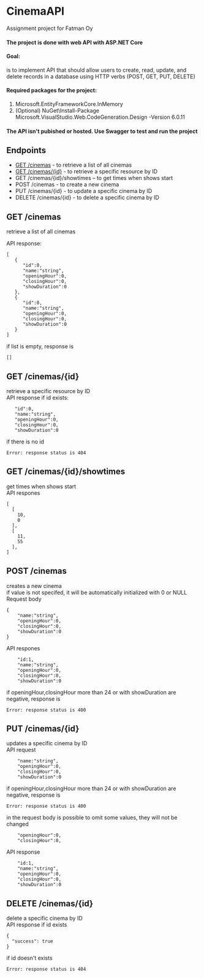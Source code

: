 # CinemaAPI
Assignment project for Fatman Oy 

#### The project is done with web API with ASP.NET Core

#### Goal:
is to implement API that should allow users to create, read, update, and delete records in a database using HTTP verbs (POST, GET, PUT, DELETE)

#### Required packages for the project:
1. Microsoft.EntityFrameworkCore.InMemory
2. (Optional) NuGet\Install-Package Microsoft.VisualStudio.Web.CodeGeneration.Design -Version 6.0.11 

#### The API isn't pubished or hosted. Use Swagger to test and run the project

## Endpoints
-	[GET /cinemas](#GET%20/cinemas) - to retrieve a list of all cinemas
-	[GET /cinemas/{id}](##GET/cinemas/{id}) - to retrieve a specific resource by ID
-	GET /cinemas/{id}/showtimes – to get times when shows start
-	POST /cinemas - to create a new cinema
-	PUT /cinemas/{id} - to update a specific cinema by ID
-	DELETE /cinemas/{id} - to delete a specific cinema by ID

## GET /cinemas
retrieve a list of all cinemas  

API response:  
```
[
   {
      "id":0,
      "name:"string",
      "openingHour":0,
      "closingHour":0,
      "showDuration":0
   },
   {
      "id":0,
      "name:"string",
      "openingHour":0,
      "closingHour":0,
      "showDuration":0
   }
]
```
if list is empty, response is 
```
[]
```

## GET /cinemas/{id}
retrieve a specific resource by ID  
API response if id exists:
```
   "id":0,
   "name:"string",
   "openingHour":0,
   "closingHour":0,
   "showDuration":0

```
if there is no id
```
Error: response status is 404
```

## GET /cinemas/{id}/showtimes  
get times when shows start  
API respones
```
[
  [
    10,
    0
  ],
  [
    11,
    55
  ],
]
```

## POST /cinemas
creates a new cinema  
if value is not specifed, it will be automatically initialized with 0 or NULL  
Request body
```
{
    "name:"string",
    "openingHour":0,
    "closingHour":0,
    "showDuration":0
}
```
API respones
```
    "id:1,
    "name:"string",
    "openingHour":0,
    "closingHour":0,
    "showDuration":0
```
if openingHour,closingHour more than 24 or with showDuration are negative, response is
```
Error: response status is 400
```


## PUT /cinemas/{id}
updates a specific cinema by ID  
API request
```
    "name:"string",
    "openingHour":0,
    "closingHour":0,
    "showDuration":0

```
if openingHour,closingHour more than 24 or with showDuration are negative, response is
```
Error: response status is 400
```
in the request body is possible to omit some values, they will not be changed
```
    "openingHour":0,
    "closingHour":0,
```
API response
```
    "id:1,
    "name:"string",
    "openingHour":0,
    "closingHour":0,
    "showDuration":0

```

## DELETE /cinemas/{id}
delete a specific cinema by ID  
API response if id exists
```
{
  "success": true
}
```
if id doesn't exists
```
Error: response status is 404
```
